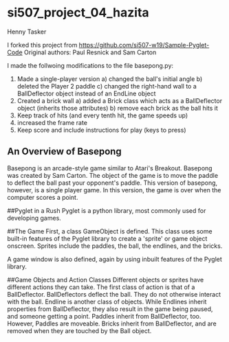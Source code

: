 # si507_project_04_hazita
Henny Tasker

I forked this project from https://github.com/si507-w19/Sample-Pyglet-Code
Original authors: Paul Resnick and Sam Carton

I made the follwoing modifications to the file basepong.py:

1) Made a single-player version
  a) changed the ball's initial angle
  b) deleted the Player 2 paddle
  c) changed the right-hand wall to a BallDeflector object instead of an EndLine object
2) Created a brick wall
  a) added a Brick class which acts as a BallDeflector object (inherits those attributes)
  b) remove each brick as the ball hits it
3) Keep track of hits (and every tenth hit, the game speeds up)
4) increased the frame rate
5) Keep score and include instructions for play (keys to press)


## An Overview of Basepong
Basepong is an arcade-style game similar to Atari's Breakout. Basepong was created by Sam Carton. The object of the game is to move the paddle to deflect the ball past your opponent's paddle. This version of basepong, however, is a single player game. In this version, the game is over when the computer scores a point.

##Pyglet in a Rush
Pyglet is a python library, most commonly used for developing games.

##The Game
First, a class GameObject is defined. This class uses some built-in features of the Pyglet library to create a 'sprite' or game object onscreen.
Sprites include the paddles, the ball, the endlines, and the bricks.

A game window is also defined, again by using inbuilt features of the Pyglet library.

##Game Objects and Action Classes
Different objects or sprites have different actions they can take. The first class of action is that of a BallDeflector. BallDeflectors deflect the ball. They do not otherwise interact with the ball.
Endline is another class of objects. While Endlines inherit properties from BallDeflector, they also result in the game being paused, and someone getting a point.
Paddles inherit from BallDeflector, too. However, Paddles are moveable.
Bricks inherit from BallDeflector, and are removed when they are touched by the Ball object.
